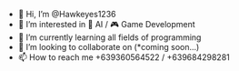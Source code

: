 - 👋 Hi, I’m @Hawkeyes1236
- 👀 I’m interested in :brain: AI / :video_game: Game Development
- 🌱 I’m currently learning all fields of programming
- 💞️ I’m looking to collaborate on (*coming soon...)
- 📫 How to reach me +639360564522 / +639684298281

<!---
Hawkeyes1236/Hawkeyes1236 is a ✨ special ✨ repository because its `README.md` (this file) appears on your GitHub profile.
You can click the Preview link to take a look at your changes.
--->
